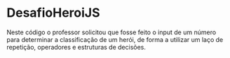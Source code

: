 # DesafioHeroiJS
Neste código o professor solicitou que fosse feito o input de um número para determinar a classificação de um herói, de forma a utilizar um laço de repetição, operadores e estruturas de decisões.
